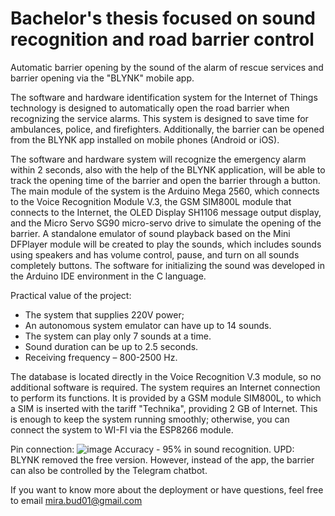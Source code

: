 # Bachelor's thesis focused on sound recognition and road barrier control
Automatic barrier opening by the sound of the alarm of rescue services and barrier opening via the "BLYNK" mobile app.

The software and hardware identification system for the Internet of Things technology is designed to automatically open the road barrier when recognizing the service alarms. This system is designed to save time for ambulances, police, and firefighters. Additionally, the barrier can be opened from the BLYNK app installed on mobile phones (Android or iOS).

The software and hardware system will recognize the emergency alarm within 2 seconds, also with the help of the BLYNK application, will be able to track the opening time of the barrier and open the barrier through a button.
The main module of the system is the Arduino Mega 2560, which connects to the Voice Recognition Module V.3, the GSM SIM800L module that connects to the Internet, the OLED Display SH1106 message output display, and the Micro Servo SG90 micro-servo drive to simulate the opening of the barrier.
A standalone emulator of sound playback based on the Mini DFPlayer module will be created to play the sounds, which includes sounds using speakers and has volume control, pause, and turn on all sounds completely buttons.
The software for initializing the sound was developed in the Arduino IDE environment in the C language.

 Practical value of the project:
- The system that supplies 220V power;
- An autonomous system emulator can have up to 14 sounds.
- The system can play only 7 sounds at a time.
- Sound duration can be up to 2.5 seconds.
- Receiving frequency – 800-2500 Hz.

The database is located directly in the Voice Recognition V.3 module, so no additional software is required.
The system requires an Internet connection to perform its functions. It is provided by a GSM module SIM800L, to which a SIM is inserted with the tariff "Technika", providing 2 GB of Internet. This is enough to keep the system running smoothly; otherwise, you can connect the system to WI-FI via the ESP8266 module.

Pin connection:
![image](https://github.com/mirabud/sound-recognition-and-barrier-control/assets/52883647/6de37f59-9d0c-452a-9461-66d9654ff6bc)
Accuracy - 95% in sound recognition.
UPD: BLYNK removed the free version. However, instead of the app, the barrier can also be controlled by the Telegram chatbot.

If you want to know more about the deployment or have questions, feel free to email mira.bud01@gmail.com
